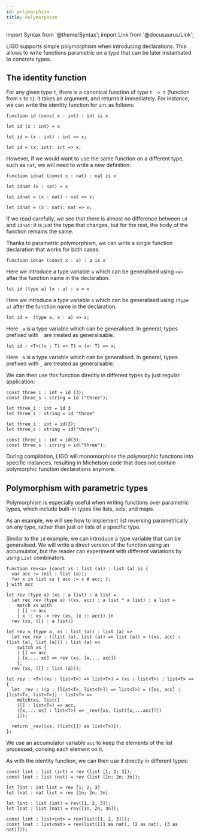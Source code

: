```yaml
---
id: polymorphism
title: Polymorphism
---
```


import Syntax from '@theme/Syntax';
import Link from '@docusaurus/Link';

LIGO supports simple polymorphism when introducing declarations. This
allows to write functions parametric on a type that can be later
instantiated to concrete types.

## The identity function

For any given type `t`, there is a canonical function of type `t -> t`
(function from `t` to `t`): it takes an argument, and returns it
immediately. For instance, we can write the identity function for
`int` as follows:

<Syntax syntax="pascaligo">

```pascaligo group=mono
function id (const x : int) : int is x
```

</Syntax>
<Syntax syntax="cameligo">

```cameligo group=mono
let id (x : int) = x
```

</Syntax>
<Syntax syntax="reasonligo">

```reasonligo group=mono
let id = (x : int) : int => x;
```

</Syntax>
<Syntax syntax="jsligo">

```jsligo group=mono
let id = (x: int): int => x;
```

</Syntax>

However, if we would want to use the same function on a different
type, such as `nat`, we will need to write a new definition:

<Syntax syntax="pascaligo">

```pascaligo group=mono
function idnat (const x : nat) : nat is x
```

</Syntax>
<Syntax syntax="cameligo">

```cameligo group=mono
let idnat (x : nat) = x
```

</Syntax>
<Syntax syntax="reasonligo">

```reasonligo group=mono
let idnat = (x : nat) : nat => x;
```

</Syntax>
<Syntax syntax="jsligo">

```jsligo group=mono
let idnat = (x : nat): nat => x;
```

</Syntax>

If we read carefully, we see that there is almost no difference
between `id` and `idnat`: it is just the type that changes, but for
the rest, the body of the function remains the same.

Thanks to parametric polymorphism, we can write a single function
declaration that works for both cases.

<Syntax syntax="pascaligo">

```pascaligo group=poly
function id<a> (const x : a) : a is x
```

Here we introduce a type variable `a` which can be generalised using
`<a>` after the function name in the declaration.

</Syntax>
<Syntax syntax="cameligo">

```cameligo group=poly
let id (type a) (x : a) : a = x
```

Here we introduce a type variable `a` which can be generalised using
`(type a)` after the function name in the declaration.

</Syntax>
<Syntax syntax="reasonligo">

```reasonligo group=poly
let id =  (type a, x : a) => x;
```

Here `_a` is a type variable which can be generalised. In general,
types prefixed with `_` are treated as generalisable.

</Syntax>
<Syntax syntax="jsligo">

```jsligo group=poly
let id : <T>((x : T) => T) = (x: T) => x;
```

Here `_a` is a type variable which can be generalised. In general,
types prefixed with `_` are treated as generalisable.

</Syntax>

We can then use this function directly in different types by just
regular application:

<Syntax syntax="pascaligo">

```pascaligo group=poly
const three_i : int = id (3);
const three_s : string = id ("three");
```

</Syntax>
<Syntax syntax="cameligo">

```cameligo group=poly
let three_i : int = id 3
let three_s : string = id "three"
```

</Syntax>
<Syntax syntax="reasonligo">

```reasonligo group=poly
let three_i : int = id(3);
let three_s : string = id("three");
```

</Syntax>
<Syntax syntax="jsligo">

```jsligo group=poly
const three_i : int = id(3);
const three_s : string = id("three");
```

</Syntax>

During compilation, LIGO will monomorphise the polymorphic functions
into specific instances, resulting in Michelson code that does not
contain polymorphic function declarations anymore.

## Polymorphism with parametric types

Polymorphism is especially useful when writing functions over
parametric types, which include built-in types like lists, sets, and
maps.

As an example, we will see how to implement list reversing
parametrically on any type, rather than just on lists of a specific
type.

Similar to the `id` example, we can introduce a type variable that can
be generalised. We will write a direct version of the function using
an accumulator, but the reader can experiment with different
variations by using `List` combinators.

<Syntax syntax="pascaligo">

```pascaligo group=poly
function rev<a> (const xs : list (a)) : list (a) is {
  var acc := (nil : list (a));
  for x in list xs { acc := x # acc; };
} with acc
```

</Syntax>
<Syntax syntax="cameligo">

```cameligo group=poly
let rev (type a) (xs : a list) : a list =
  let rec rev (type a) ((xs, acc) : a list * a list) : a list =
    match xs with
    | [] -> acc
    | x :: xs -> rev (xs, (x :: acc)) in
  rev (xs, ([] : a list))
```

</Syntax>
<Syntax syntax="reasonligo">

```reasonligo group=poly
let rev = (type a, xs : list (a)) : list (a) =>
  let rec rev : ((list (a), list (a)) => list (a)) = ((xs, acc) : (list (a), list (a))) : list (a) =>
    switch xs {
    | [] => acc
    | [x,... xs] => rev (xs, [x,... acc])
    };
  rev (xs, ([] : list (a)));
```

</Syntax>
<Syntax syntax="jsligo">

```jsligo group=poly
let rev : <T>((xs : list<T>) => list<T>) = (xs : list<T>) : list<T> => {
  let _rev : ((p : [list<T>, list<T>]) => list<T>) = ([xs, acc] : [list<T>, list<T>]) : list<T> =>
    match(xs, list([
    ([] : list<T>) => acc,
    ([x,... xs] : list<T>) => _rev([xs, list([x,...acc])])
    ]));

  return _rev([xs, (list([]) as list<T>)]);
};
```

</Syntax>

We use an accumulator variable `acc` to keep the elements of the list
processed, consing each element on it.

As with the identity function, we can then use it directly in
different types:

<Syntax syntax="pascaligo">

```pascaligo group=poly
const lint : list (int) = rev (list [1; 2; 3]);
const lnat : list (nat) = rev (list [1n; 2n; 3n]);
```

</Syntax>
<Syntax syntax="cameligo">

```cameligo group=poly
let lint : int list = rev [1; 2; 3]
let lnat : nat list = rev [1n; 2n; 3n]
```

</Syntax>
<Syntax syntax="reasonligo">

```reasonligo group=poly
let lint : list (int) = rev([1, 2, 3]);
let lnat : list (nat) = rev([1n, 2n, 3n]);
```

</Syntax>
<Syntax syntax="jsligo">

```jsligo group=poly
const lint : list<int> = rev(list([1, 2, 3]));
const lnat : list<nat> = rev(list([(1 as nat), (2 as nat), (3 as nat)]));
```

</Syntax>
